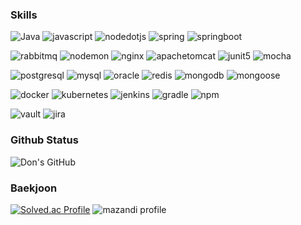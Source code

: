 ### Skills
<!-- -->
![Java](https://img.shields.io/badge/Java-007396.svg?&style=for-the-badge&logo=java&logoColor=white)
![javascript](https://img.shields.io/badge/javascript-F7DF1E.svg?&style=for-the-badge&logo=javascript&logoColor=white)
![nodedotjs](https://img.shields.io/badge/node.js-339933.svg?&style=for-the-badge&logo=nodedotjs&logoColor=white)
![spring](https://img.shields.io/badge/spring-6DB33F.svg?&style=for-the-badge&logo=spring&logoColor=white)
![springboot](https://img.shields.io/badge/springboot-6DB33F.svg?&style=for-the-badge&logo=springboot&logoColor=white)
<br/>

<!-- -->
![rabbitmq](https://img.shields.io/badge/rabbitmq-FF6600.svg?&style=for-the-badge&logo=rabbitmq&logoColor=white)
![nodemon](https://img.shields.io/badge/nodemon-76D04B.svg?&style=for-the-badge&logo=nodemon&logoColor=white)
![nginx](https://img.shields.io/badge/nginx-009639.svg?&style=for-the-badge&logo=nginx&logoColor=white)
![apachetomcat](https://img.shields.io/badge/tomcat-F8DC75.svg?&style=for-the-badge&logo=apachetomcat&logoColor=white)
![junit5](https://img.shields.io/badge/junit5-25A162.svg?&style=for-the-badge&logo=junit5&logoColor=white)
![mocha](https://img.shields.io/badge/mocha-8D6748.svg?&style=for-the-badge&logo=mocha&logoColor=white)
<br/>

<!-- -->
![postgresql](https://img.shields.io/badge/postgresql-4169E1.svg?&style=for-the-badge&logo=postgresql&logoColor=white)
![mysql](https://img.shields.io/badge/mysql-4479A1.svg?&style=for-the-badge&logo=mysql&logoColor=white)
![oracle](https://img.shields.io/badge/oracle-F80000.svg?&style=for-the-badge&logo=oracle&logoColor=white)
![redis](https://img.shields.io/badge/redis-DC382D.svg?&style=for-the-badge&logo=redis&logoColor=white)
![mongodb](https://img.shields.io/badge/mongodb-47A248.svg?&style=for-the-badge&logo=mongodb&logoColor=white)
![mongoose](https://img.shields.io/badge/mongoose-880000.svg?&style=for-the-badge&logo=mongoose&logoColor=white)
<br/>

<!-- -->
![docker](https://img.shields.io/badge/docker-2496ED.svg?&style=for-the-badge&logo=docker&logoColor=white)
![kubernetes](https://img.shields.io/badge/kubernetes-326CE5.svg?&style=for-the-badge&logo=kubernetes&logoColor=white)
![jenkins](https://img.shields.io/badge/jenkins-FFEC6E.svg?&style=for-the-badge&logo=jenkins&logoColor=white)
![gradle](https://img.shields.io/badge/gradle-007396.svg?&style=for-the-badge&logo=gradle&logoColor=white)
![npm](https://img.shields.io/badge/npm-CB3837.svg?&style=for-the-badge&logo=npm&logoColor=white)
<br/>

<!-- -->
![vault](https://img.shields.io/badge/vault-D24939.svg?&style=for-the-badge&logo=vault&logoColor=white)
![jira](https://img.shields.io/badge/jira-D24939.svg?&style=for-the-badge&logo=jira&logoColor=white)



<!-- -->
### Github Status
![Don's GitHub](https://github-readme-stats.vercel.app/api?username=kos5667&show_icons=true&theme=highcontrast)




<!-- -->
### Baekjoon
[![Solved.ac Profile](http://mazassumnida.wtf/api/v2/generate_badge?boj=kos5667)](https://solved.ac/kos5667/)
![mazandi profile](http://mazandi.herokuapp.com/api?handle=kos5667&theme=cold)

<!--
**kos5667/kos5667** is a ✨ _special_ ✨ repository because its `README.md` (this file) appears on your GitHub profile.

Here are some ideas to get you started:

- 🔭 I’m currently working on ...
- 🌱 I’m currently learning ...
- 👯 I’m looking to collaborate on ...
- 🤔 I’m looking for help with ...
- 💬 Ask me about ...
- 📫 How to reach me: ...
- 😄 Pronouns: ...
- ⚡ Fun fact: ...
-->
